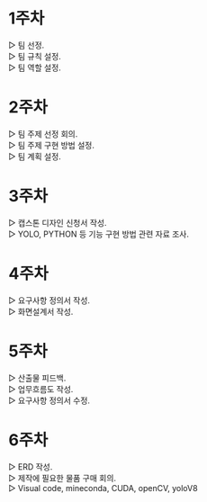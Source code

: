 # 1주차
▷ 팀 선정.<br>
▷ 팀 규칙 설정.<br>
▷ 팀 역할 설정.<br>

# 2주차
▷ 팀 주제 선정 회의.<br>
▷ 팀 주제 구현 방법 설정.<br>
▷ 팀 계획 설정.<br>

# 3주차
▷ 캡스톤 디자인 신청서 작성.<br>
▷ YOLO, PYTHON 등 기능 구현 방법 관련 자료 조사.<br>

# 4주차
▷ 요구사항 정의서 작성.<br>
▷ 화면설계서 작성.<br>

# 5주차
▷ 산출물 피드백.<br>
▷ 업무흐름도 작성.<br>
▷ 요구사항 정의서 수정.<br>

# 6주차
▷ ERD 작성.<br>
▷ 제작에 필요한 물품 구매 회의.<br>
▷ Visual code, mineconda, CUDA, openCV, yoloV8
